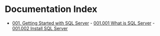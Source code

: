 # Documentation Index

- [001. Getting Started with SQL Server](001_Getting_Started_with_SQL_Server/index.md)
      - [001.001 What is SQL Server](001_Getting_Started_with_SQL_Server/001.001.What_is_SQL_Server.md)
      - [001.002 Install SQL Server](001_Getting_Started_with_SQL_Server/001.002.Install_SQL_Server.md)
